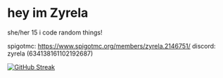 # hey im Zyrela


 she/her 15 i code random things!

 spigotmc: https://www.spigotmc.org/members/zyrela.2146751/
 discord: zyrela (634138161102192687)

 [![GitHub Streak](https://streak-stats.demolab.com/?user=zyrela)](https://git.io/streak-stats)
